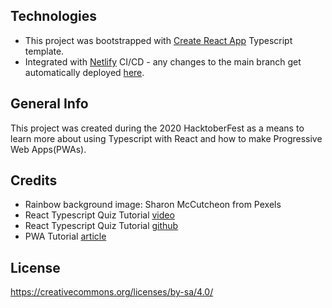## Technologies
* This project was bootstrapped with [Create React App](https://github.com/facebook/create-react-app) Typescript template.
* Integrated with [Netlify](https://www.netlify.com/) CI/CD - any changes to the main branch get automatically deployed [here](https://pwa-quiz-app-react-typescript.netlify.app/).

## General Info
This project was created during the 2020 HacktoberFest as a means to learn more about using Typescript with React and how to make Progressive Web Apps(PWAs). 

## Credits
* Rainbow background image: Sharon McCutcheon from Pexels
* React Typescript Quiz Tutorial [video](https://www.youtube.com/watch?v=F2JCjVSZlG0) 
* React Typescript Quiz Tutorial [github](https://github.com/weibenfalk/react-quiz)
* PWA Tutorial [article](https://blog.logrocket.com/from-create-react-app-to-pwa/)

## License
https://creativecommons.org/licenses/by-sa/4.0/
